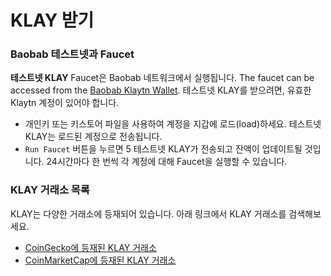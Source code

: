 # KLAY 받기 <a id="getting-klay"></a>

### Baobab 테스트넷과 Faucet <a id="baobab-testnet-and-faucet"></a>

**테스트넷 KLAY** Faucet은 Baobab 네트워크에서 실행됩니다. The faucet can be accessed from the [Baobab Klaytn Wallet](https://baobab.wallet.klaytn.foundation). 테스트넷 KLAY를 받으려면, 유효한 Klaytn 계정이 있어야 합니다.

* 개인키 또는 키스토어 파일을 사용하여 계정을 지갑에 로드(load)하세요. 테스트넷 KLAY는 로드된 계정으로 전송됩니다.
* `Run Faucet` 버튼을 누르면 5 테스트넷 KLAY가 전송되고 잔액이 업데이트될 것입니다. 24시간마다 한 번씩 각 계정에 대해 Faucet을 실행할 수 있습니다.

### KLAY 거래소 목록 <a id="klay-exchange-list"></a>

KLAY는 다양한 거래소에 등재되어 있습니다.   아래 링크에서 KLAY 거래소를 검색해보세요.

- [CoinGecko에 등재된 KLAY 거래소](https://www.coingecko.com/en/coins/klay#markets)
- [CoinMarketCap에 등재된 KLAY 거래소](https://coinmarketcap.com/currencies/klaytn/markets/)

